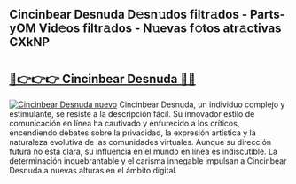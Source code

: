 ## Cincinbear Desnuda D𝚎sn𝚞dos filtr𝚊dos - Parts-yOM Vid𝚎os filtr𝚊dos - N𝚞evas f𝚘tos atr𝚊ctivas CXkNP

# <h2><a href="http://mbabdyf.tromn.icu/?c=Cincinbear+Desnuda">🔗👉👉👉 Cincinbear Desnuda 🔗🔗</a></h2>

[![Cincinbear Desnuda nuevo](https://i.imgur.com/pEAQMta.gif)](http://mbabdyf.tromn.icu/?c=Cincinbear+Desnuda)
Cincinbear Desnuda, un individuo complejo y estimulante, se resiste a la descripción fácil. Su innovador estilo de comunicación en línea ha cautivado y enfurecido a los críticos, encendiendo debates sobre la privacidad, la expresión artística y la naturaleza evolutiva de las comunidades virtuales. Aunque su dirección futura no está clara, su influencia en el mundo en línea es indiscutible. La determinación inquebrantable y el carisma innegable impulsan a Cincinbear Desnuda a nuevas alturas en el ámbito digital.
